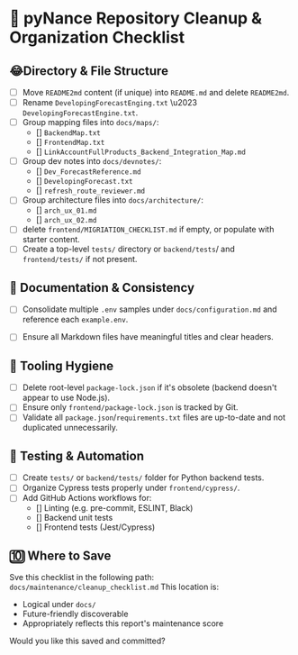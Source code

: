 # 💁 pyNance Repository Cleanup & Organization Checklist

## 😂 Directory & File Structure

- [ ] Move `README2md` content (if unique) into `README.md` and delete `README2md`.
- [ ] Rename `DevelopingForecastEnging.txt` \u2023 `DevelopingForecastEngine.txt`.
- [ ] Group mapping files into `docs/maps/`:
  - [] `BackendMap.txt`
  - [] `FrontendMap.txt`
  - [] `LinkAccountFullProducts_Backend_Integration_Map.md`
- [ ] Group dev notes into `docs/devnotes/`:
  - [] `Dev_ForecastReference.md`
  - [] `DevelopingForecast.txt`
  - [] `refresh_route_reviewer.md`
- [ ] Group architecture files into `docs/architecture/`:
  - [] `arch_ux_01.md`
  - [] `arch_ux_02.md`
- [ ] delete `frontend/MIGRIATION_CHECKLIST.md` if empty, or populate with starter content.
- [ ] Create a top-level `tests/` directory or `backend/tests`/ and `frontend/tests/` if not present.

## 🚀 Documentation & Consistency

- [ ] Consolidate multiple `.env` samples under `docs/configuration.md` and reference each `example.env`.
- [ ] Ensure all Markdown files have meaningful titles and clear headers.


## 👀 Tooling Hygiene

- [ ] Delete root-level `package-lock.json` if it's obsolete (backend doesn't appear to use Node.js).
- [ ] Ensure only `frontend/package-lock.json` is tracked by Git.
- [ ] Validate all `package.json`/`requirements.txt` files are up-to-date and not duplicated unnecessarily.

## 📀 Testing & Automation
- [ ] Create `tests/` or `backend/tests/` folder for Python backend tests.
- [ ] Organize Cypress tests properly under `frontend/cypress/`.
- [ ] Add GitHub Actions workflows for:
  - [] Linting (e.g. pre-commit, ESLINT, Black)
  - [] Backend unit tests
  - [] Frontend tests (Jest/Cypress)

## 🔟 Where to Save

Sve this checklist in the following path:
``docs/maintenance/cleanup_checklist.md``
This location is:
- Logical under `docs/`
- Future-friendly discoverable
- Appropriately reflects this report's maintenance score

Would you like this saved and committed?